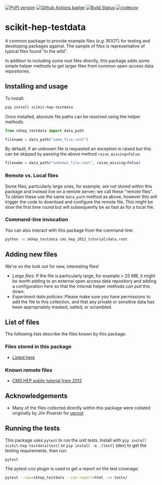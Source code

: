 [![PyPI version](https://img.shields.io/pypi/v/scikit-hep-testdata.svg?longCache=true)](https://pypi.org/project/scikit-hep-testdata/)
[![Github Actions badge](https://github.com/scikit-hep/scikit-hep-testdata/workflows/CI/badge.svg)](https://github.com/scikit-hep/scikit-hep-testdata/actions)
[![Build Status](https://travis-ci.com/scikit-hep/scikit-hep-testdata.svg?branch=master)](https://travis-ci.com/scikit-hep/scikit-hep-testdata)
[![codecov](https://img.shields.io/codecov/c/github/scikit-hep/scikit-hep-testdata/master.svg?longCache=true)](https://codecov.io/gh/scikit-hep/scikit-hep-testdata)

scikit-hep-testdata
===================

A common package to provide example files (*e.g*. ROOT) for testing and developing packages against.
The sample of files is representative of typical files found "in the wild".

In addition to including some root files directly, this package adds some simple helper methods to
get larger files from common open-access data repositories.

## Installing and usage
To install:
```bash
pip install scikit-hep-testdata
```

Once installed, absolute file paths can be resolved using the helper methods:
``` python
from skhep_testdata import data_path

filename = data_path("some_file.root")
```
By default, if an unknown file is requested an exception is raised but this can be skipped by passing the above method `raise_missing=False`:
```python
filename = data_path("unknown_file.root", raise_missing=False)
```

### Remote vs. Local files
Some files, particularly large ones, for example, are not stored within this package and instead live on a remote server; we call these "remote files".
To obtain these use the same `data_path` method as above, however this will trigger the code to download and configure the remote file. 
This might be slow the first time round but will subsequently be as fast as for a local file.

### Command-line invocation
You can also interact with this package from the command-line:
```bash
python -m skhep_testdata cms_hep_2012_tutorial/data.root
```

## Adding new files
We're on the look out for new, interesting files!
- *Large files*: If the file is particularly large, for example > 25 MB, it might be worth adding to an external open access data repository and adding a configuration here so that the internal helper methods can pull this down.
- *Experiment data policies*: Please make sure you have permissions to add the file to this collection, and that any private or sensitive data has been appropriately masked, salted, or scrambled.

## List of files
The following lists describe the files known by this package.

### Files stored in this package
- [Listed here](src/skhep_testdata/data)

### Known remote files
- [CMS HEP public tutorial from 2012](http://opendata.cern.ch/record/50)

## Acknowledgements
- Many of the files collected directly within this package were collated originally by Jim Pivarski for [uproot](https://github.com/scikit-hep/uproot)

## Running the tests
This package uses `pytest` to run the unit tests. Install with `pip install scikit-hep-testdata[test]` or `pip install -e .[test]` (dev) to get the testing requirements.
then run:

```bash
pytest
```

The pytest-cov plugin is used to get a report on the test coverage:

```bash
pytest --cov=skhep_testdata --cov-report=html -vv tests/
```

